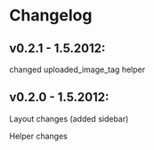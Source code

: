 Changelog
=========

v0.2.1 - 1.5.2012:
------------------

  changed uploaded_image_tag helper

v0.2.0 - 1.5.2012:
------------------

  Layout changes (added sidebar)

  Helper changes